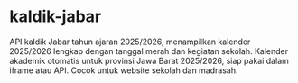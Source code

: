 # kaldik-jabar
API kaldik Jabar tahun ajaran 2025/2026, menampilkan kalender 2025/2026 lengkap dengan tanggal merah dan kegiatan sekolah. Kalender akademik otomatis untuk provinsi Jawa Barat 2025/2026, siap pakai dalam iframe atau API. Cocok untuk website sekolah dan madrasah.
